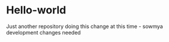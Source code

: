 # Hello-world
Just another repository
doing this change at this time - sowmya development changes needed
